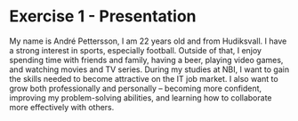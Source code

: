 # Exercise 1 - Presentation
My name is André Pettersson, I am 22 years old and from Hudiksvall. I have a strong interest in sports, especially football. Outside of that, I enjoy spending time with friends and family, having a beer, playing video games, and watching movies and TV series.
During my studies at NBI, I want to gain the skills needed to become attractive on the IT job market. I also want to grow both professionally and personally – becoming more confident, improving my problem-solving abilities, and learning how to collaborate more effectively with others.